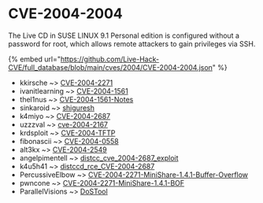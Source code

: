 # CVE-2004-2004

The Live CD in SUSE LINUX 9.1 Personal edition is configured without a password for root, which allows remote attackers to gain privileges via SSH.

{% embed url="https://github.com/Live-Hack-CVE/full_database/blob/main/cves/2004/CVE-2004-2004.json" %}


* kkirsche ~> [CVE-2004-2271](https://zeste.alice-snow.ru/2004/database/cve-2004-2004/cve-2004-2271-kkirsche)
* ivanitlearning ~> [CVE-2004-1561](https://zeste.alice-snow.ru/2004/database/cve-2004-2004/cve-2004-1561-ivanitlearning)
* thel1nus ~> [CVE-2004-1561-Notes](https://zeste.alice-snow.ru/2004/database/cve-2004-2004/cve-2004-1561-notes-thel1nus)
* sinkaroid ~> [shiguresh](https://zeste.alice-snow.ru/2004/database/cve-2004-2004/shiguresh-sinkaroid)
* k4miyo ~> [CVE-2004-2687](https://zeste.alice-snow.ru/2004/database/cve-2004-2004/cve-2004-2687-k4miyo)
* uzzzval ~> [cve-2004-2167](https://zeste.alice-snow.ru/2004/database/cve-2004-2004/cve-2004-2167-uzzzval)
* krdsploit ~> [CVE-2004-TFTP](https://zeste.alice-snow.ru/2004/database/cve-2004-2004/cve-2004-tftp-krdsploit)
* fibonascii ~> [CVE-2004-0558](https://zeste.alice-snow.ru/2004/database/cve-2004-2004/cve-2004-0558-fibonascii)
* alt3kx ~> [CVE-2004-2549](https://zeste.alice-snow.ru/2004/database/cve-2004-2004/cve-2004-2549-alt3kx)
* angelpimentell ~> [distcc_cve_2004-2687_exploit](https://zeste.alice-snow.ru/2004/database/cve-2004-2004/distcc_cve_2004-2687_exploit-angelpimentell)
* k4u5h41 ~> [distccd_rce_CVE-2004-2687](https://zeste.alice-snow.ru/2004/database/cve-2004-2004/distccd_rce_cve-2004-2687-k4u5h41)
* PercussiveElbow ~> [CVE-2004-2271-MiniShare-1.4.1-Buffer-Overflow](https://zeste.alice-snow.ru/2004/database/cve-2004-2004/cve-2004-2271-minishare-1.4.1-buffer-overflow-percussiveelbow)
* pwncone ~> [CVE-2004-2271-MiniShare-1.4.1-BOF](https://zeste.alice-snow.ru/2004/database/cve-2004-2004/cve-2004-2271-minishare-1.4.1-bof-pwncone)
* ParallelVisions ~> [DoSTool](https://zeste.alice-snow.ru/2004/database/cve-2004-2004/dostool-parallelvisions)